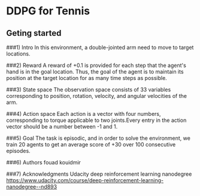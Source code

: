 # DDPG for Tennis

## Geting started
###1) Intro
In this environment, a double-jointed arm need to move to target locations.

###2) Reward
A reward of +0.1 is provided for each step that the agent's hand is in the goal location. Thus, the goal of the agent is to maintain its position at the target location for as many time steps as possible.

###3) State space
The observation space consists of 33 variables corresponding to position, rotation, velocity, and angular velocities of the arm.

###4) Action space
Each action is a vector with four numbers, corresponding to torque applicable to two joints.Every entry in the action vector should be a number between -1 and 1.

###5) Goal
The task is episodic, and in order to solve the environment, we train 20 agents to get an average score of +30 over 100 consecutive episodes.

###6) Authors
fouad kouidmir

###7) Acknowledgments
Udacity deep reinforcement learning nanodegree https://www.udacity.com/course/deep-reinforcement-learning-nanodegree--nd893
